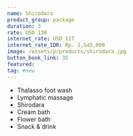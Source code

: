 ```yaml
---
name: Shirodara
product_group: package
duration: 3
rate: USD 130
internet_rate: USD 117
internet_rate_IDR: Rp. 1,545,000
image: /assets/p/products/shirodara.jpg
button_book_link: 35
featured:
tag: #new
---
```


- Thalasso foot wash
- Lymphatic massage
- Shirodara
- Cream bath
- Flower bath
- Snack & drink
